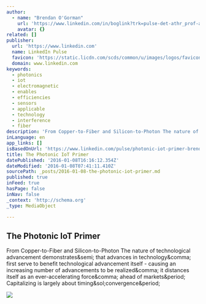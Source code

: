 ```yaml
---
author:
  - name: "Brendan O'Gorman"
    url: 'https://www.linkedin.com/in/boglink?trk=pulse-det-athr_prof-art_hdr'
    avatar: {}
related: []
publisher:
  url: 'https://www.linkedin.com'
  name: LinkedIn Pulse
  favicon: 'https://static.licdn.com/scds/common/u/images/logos/favicons/v1/favicon.ico'
  domain: www.linkedin.com
keywords:
  - photonics
  - iot
  - electromagnetic
  - enables
  - efficiencies
  - sensors
  - applicable
  - technology
  - interference
  - fiber
description: 'From Copper-to-Fiber and Silicon-to-Photon The nature of technological advancement demonstrates; that advances in technology, first serve to benefit technological advancement itself - causing an increasing number of advancements to be realized, it distances itself as an ever-accelerating force, ahead of markets. Capitalizing is largely about timing/convergence.'
inLanguage: en
app_links: []
isBasedOnUrl: 'https://www.linkedin.com/pulse/photonic-iot-primer-brendan-o-gorman'
title: The Photonic IoT Primer
datePublished: '2016-01-08T16:16:12.354Z'
dateModified: '2016-01-08T07:41:11.410Z'
sourcePath: _posts/2016-01-08-the-photonic-iot-primer.md
published: true
inFeed: true
hasPage: false
inNav: false
_context: 'http://schema.org'
_type: MediaObject

---
```

<article style=""><h1>The Photonic IoT Primer</h1><p>From Copper-to-Fiber and Silicon-to-Photon The nature of technological advancement demonstrates&amp;semi; that advances in technology&amp;comma; first serve to benefit technological advancement itself - causing an increasing number of advancements to be realized&amp;comma; it distances itself as an ever-accelerating force&amp;comma; ahead of markets&amp;period; Capitalizing is largely about timing&amp;sol;convergence&amp;period;</p><img src="https://media.licdn.com/mpr/mpr/AAEAAQAAAAAAAARbAAAAJGNlMTA0ODRkLTJjOWEtNDY0Ny04OTEzLTdjODlkNTE2NGYwMw.jpg" /></article>